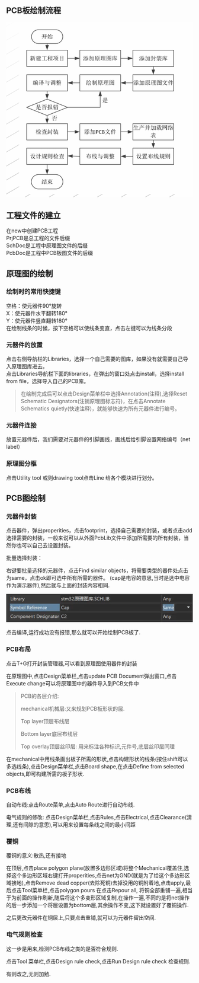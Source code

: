## PCB板绘制流程  

![PCB板绘制流程](img/2.png)



## 工程文件的建立

在new中创建PCB工程  
PrjPCB是总工程的文件后缀  
SchDoc是工程中原理图文件的后缀  
PcbDoc是工程中PCB板图文件的后缀  

## 原理图的绘制   
### 绘制时的常用快捷键  
空格：使元器件90°旋转    
X：使元器件水平翻转180°  
Y：使元器件竖直翻转180°    
在绘制线条的时候，按下空格可以使线条变直，点击左键可以为线条分段  
###  元器件的放置  
点击右侧导航栏的Libraries，选择一个自己需要的图库，如果没有就需要自己导入原理图库进去。  
点击Libraries导航栏下面的libraries，在弹出的窗口处点击install，选择install from file，选择导入自己的PCB库。  
> 在绘制完成后可以点击Design菜单栏中选择Annotation(注释),选择Reset Schematic Designators(注销原理图标志符)，在点击Annotate Schematics quietly(快速注释)，就能够快速为所有元器件进行编号。   
### 元器件连接
放置元器件后，我们需要对元器件的引脚画线，画线后给引脚设置网络编号（net label）  
### 原理图分框  
点击Utility tool 或则drawing tool点击Line 给各个模块进行划分。



## PCB图绘制  

### 元器件封装  

点击器件，弹出properities，点击footprint，选择自己需要的封装，或者点击add选择需要的封装，一般来说可以从外面PcbLib文件中添加所需要的所有封装，当然你也可以自己去设置封装。  

批量选择封装：  

右键要批量选择的元器件，点击Find similar objects，将需要类型的器件处点击为same，点击ok即可选中所有所需的器件。  (cap是电容的意思,当时是选中电容作为演示器件),然后就与上面的封装内容相同.

![select_test](img/1.png)

点击编译,运行成功没有报错,那么就可以开始绘制PCB板了.



### PCB布局

点击T+G打开封装管理器,可以看到原理图使用器件的封装  

在原理图中,点击Design菜单栏,点击update PCB Document弹出窗口,点击Execute change可以将原理图中的器件导入到PCB文件中

> PCB的各层介绍:   
>
> mechanical机械层:又来规划PCB板形状的层.  
>
> Top layer顶层布线层   
>
> Bottom layer底层布线层  
>
>  Top overlay顶层丝印层: 用来标注各种标识,元件号,底层丝印层同理

在mechanical中用线条画出板子所需的形状,点击构建形状的线条(按住shift可以多选线条),点击Design菜单栏,点击Board shape,在点击Define from selected objects,即可构建所需的板子形状.   



### PCB布线  

自动布线:点击Route菜单,点击Auto Route进行自动布线.  

电气规则的修改: 点击Design菜单栏,点击Rules,点击Electrical,点击Clearance(清理,还有间隙的意思),可以用来设置每条线之间的最小间距



###  覆铜

覆铜的意义:散热,还有接地  

在顶层,点击place polygon plane(放置多边形区域)将整个Mechanical覆盖住,选择这个多边形区域右键打开properities,点击net为GND(就是为了给这个多边形区域接地),点击Remove dead copper(去除死铜)去掉没用的铜附着地,点击apply,最后点击Tool菜单栏,点击polygon pours 在点击Repour all, 将铜全部重铺一遍,相当于为前面的操作刷新,随后将这个多变形区域复制,在操作一遍,不同的是将net操作的后一步添加一个将层设置为bottom层,其余操作不变,这下就设置好了覆铜操作.

之后更改元器件在铜层上,只要点击重铺,就可以为元器件留出空间.





### 电气规则检查  

这一步是用来,检测PCB布线之类的是否符合规则.  

点击Tool 菜单栏,点击Design rule check,点击Run Design rule check 检查规则.  

有则改之,无则加勉.

